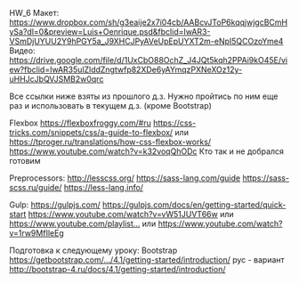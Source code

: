 HW_6
Макет: https://www.dropbox.com/sh/g3eaije2x7i04cb/AABcvJToP6kqqjwjgcBCmHySa?dl=0&preview=Luis+Oenrique.psd&fbclid=IwAR3-VSmDjUYUU2Y9hPGY5a_J9XHCJPyAVeUpEpUYXT2m-eNpI5QCOzoYme4
Видео: https://drive.google.com/file/d/1UxCbO88OchZ_J4JQt5kqh2PPAi9kO45E/view?fbclid=IwAR35ulZlddZngtwfp82XDe6yAYmqzPXNeXOz12y-uHHJcJbQVJSMB2w0qrc

Все ссылки ниже взяты из прошлого д.з. Нужно пройтись по ним еще раз и использовать в текущем д.з. (кроме Bootstrap)

Flexbox
https://flexboxfroggy.com/#ru
https://css-tricks.com/snippets/css/a-guide-to-flexbox/ или https://tproger.ru/translations/how-css-flexbox-works/
https://www.youtube.com/watch?v=k32voqQhODc
Кто так и не добрался готовим

Preprocessors:
http://lesscss.org/
https://sass-lang.com/guide
https://sass-scss.ru/guide/
https://less-lang.info/

Gulp:
https://gulpjs.com/
https://gulpjs.com/docs/en/getting-started/quick-start
https://www.youtube.com/watch?v=vW51JUVT66w
или https://www.youtube.com/playlist… или https://www.youtube.com/watch?v=1rw9MfIleEg

Подготовка к следующему уроку:
Bootstrap
https://getbootstrap.com/…/4.1/getting-started/introduction/ рус - вариант http://bootstrap-4.ru/docs/4.1/getting-started/introduction/
